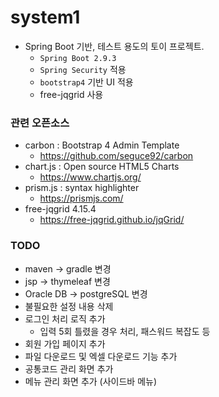 # system1
- Spring Boot 기반, 테스트 용도의 토이 프로젝트.
    - `Spring Boot 2.9.3`
    - `Spring Security` 적용
    - `bootstrap4` 기반 UI 적용
    - free-jqgrid 사용

### 관련 오픈소스
- carbon : Bootstrap 4 Admin Template
    - <https://github.com/seguce92/carbon>
- chart.js : Open source HTML5 Charts
    - <https://www.chartjs.org/>
- prism.js : syntax highlighter
    - <https://prismjs.com/>
- free-jqgrid 4.15.4
    - <https://free-jqgrid.github.io/jqGrid/>

### TODO
- maven -> gradle 변경
- jsp -> thymeleaf 변경
- Oracle DB -> postgreSQL 변경
- 불필요한 설정 내용 삭제
- 로그인 처리 로직 추가
    - 입력 5회 틀렸을 경우 처리, 패스워드 복잡도 등
- 회원 가입 페이지 추가
- 파일 다운로드 및 엑셀 다운로드 기능 추가
- 공통코드 관리 화면 추가
- 메뉴 관리 화면 추가 (사이드바 메뉴)

